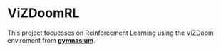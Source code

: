 # ViZDoomRL

This project focuesses on Reinforcement Learning using the ViZDoom enviroment from **[gymnasium][1]**.

[1]: https://vizdoom.farama.org/
